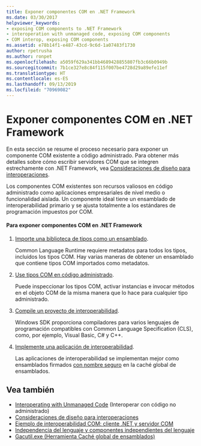 ```yaml
---
title: Exponer componentes COM en .NET Framework
ms.date: 03/30/2017
helpviewer_keywords:
- exposing COM components to .NET Framework
- interoperation with unmanaged code, exposing COM components
- COM interop, exposing COM components
ms.assetid: e78b14f1-e487-43cd-9c6d-1a07483f1730
author: rpetrusha
ms.author: ronpet
ms.openlocfilehash: a5059f629a341bb4689428855807fb3c66b0949b
ms.sourcegitcommit: 7b1ce327e8c84f115f007be4728d29a89efe11ef
ms.translationtype: HT
ms.contentlocale: es-ES
ms.lasthandoff: 09/13/2019
ms.locfileid: "70969082"
---
```

# <a name="exposing-com-components-to-the-net-framework"></a>Exponer componentes COM en .NET Framework
En esta sección se resume el proceso necesario para exponer un componente COM existente a código administrado. Para obtener más detalles sobre cómo escribir servidores COM que se integren estrechamente con .NET Framework, vea [Consideraciones de diseño para interoperaciones](https://docs.microsoft.com/previous-versions/dotnet/netframework-4.0/61aax4kh(v=vs.100)).
  
 Los componentes COM existentes son recursos valiosos en código administrado como aplicaciones empresariales de nivel medio o funcionalidad aislada. Un componente ideal tiene un ensamblado de interoperabilidad primario y se ajusta totalmente a los estándares de programación impuestos por COM.  
  
#### <a name="to-expose-com-components-to-the-net-framework"></a>Para exponer componentes COM en .NET Framework  
  
1. [Importe una biblioteca de tipos como un ensamblado](importing-a-type-library-as-an-assembly.md).  
  
     Common Language Runtime requiere metadatos para todos los tipos, incluidos los tipos COM. Hay varias maneras de obtener un ensamblado que contiene tipos COM importados como metadatos.  
  
2. [Use tipos COM en código administrado](https://docs.microsoft.com/previous-versions/dotnet/netframework-4.0/3y76b69k(v=vs.100)).  
  
     Puede inspeccionar los tipos COM, activar instancias e invocar métodos en el objeto COM de la misma manera que lo hace para cualquier tipo administrado.  
  
3. [Compile un proyecto de interoperabilidad](compiling-an-interop-project.md).  
  
     Windows SDK proporciona compiladores para varios lenguajes de programación compatibles con Common Language Specification (CLS), como, por ejemplo, Visual Basic, C# y C++.  
  
4. [Implemente una aplicación de interoperabilidad](deploying-an-interop-application.md).  
  
     Las aplicaciones de interoperabilidad se implementan mejor como ensamblados firmados [con nombre seguro](../../standard/assembly/strong-named.md) en la caché global de ensamblados.  
  
## <a name="see-also"></a>Vea también

- [Interoperating with Unmanaged Code](index.md) (Interoperar con código no administrado)
- [Consideraciones de diseño para interoperaciones](https://docs.microsoft.com/previous-versions/dotnet/netframework-4.0/61aax4kh(v=vs.100))
- [Ejemplo de interoperabilidad COM: cliente .NET y servidor COM](com-interop-sample-net-client-and-com-server.md)
- [Independencia del lenguaje y componentes independientes del lenguaje](../../standard/language-independence-and-language-independent-components.md)
- [Gacutil.exe (Herramienta Caché global de ensamblados)](../tools/gacutil-exe-gac-tool.md)
